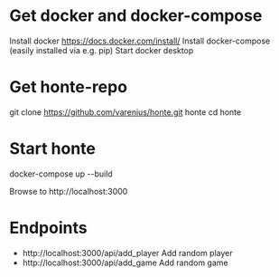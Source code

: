 # Get docker and docker-compose
Install docker https://docs.docker.com/install/ 
Install docker-compose (easily installed via e.g. pip)
Start docker desktop

# Get honte-repo
git clone https://github.com/varenius/honte.git honte
cd honte

# Start honte
docker-compose up --build

Browse to http://localhost:3000

# Endpoints
- http://localhost:3000/api/add_player Add random player
- http://localhost:3000/api/add_game Add random game

